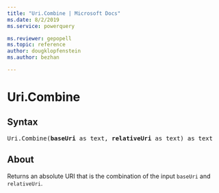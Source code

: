 ```yaml
---
title: "Uri.Combine | Microsoft Docs"
ms.date: 8/2/2019
ms.service: powerquery

ms.reviewer: gepopell
ms.topic: reference
author: dougklopfenstein
ms.author: bezhan

---
```

# Uri.Combine

## Syntax

<pre>
Uri.Combine(<b>baseUri</b> as text, <b>relativeUri</b> as text) as text
</pre>
  
## About  
Returns an absolute URI that is the combination of the input `baseUri` and `relativeUri`.

